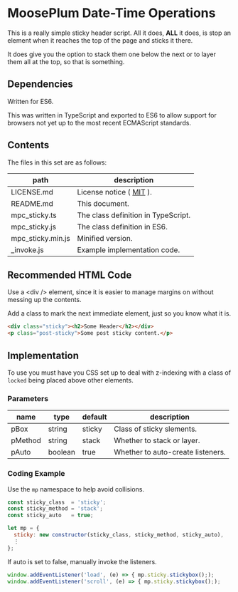 # MoosePlum Date-Time Operations

This is a really simple sticky header script. All it does, **ALL** it does, is stop an element when it reaches the top of the page and sticks it there.

It does give you the option to stack them one below the next or to layer them all at the top, so that is something.

## Dependencies

Written for ES6.

This was written in TypeScript and exported to ES6 to allow support for browsers not yet up to the most recent ECMAScript standards.

## Contents

The files in this set are as follows:

| path                | description
| ------------        | ------------
| LICENSE.md          | License notice ( [MIT](https://mit-license.org) ).
| README.md           | This document.
| mpc_sticky.ts       | The class definition in TypeScript.
| mpc_sticky.js       | The class definition in ES6.
| mpc_sticky.min.js   | Minified version.
| _invoke.js          | Example implementation code.

## Recommended HTML Code

Use a &lt;div /&gt; element, since it is easier to manage margins on without messing up the contents.

Add a class to mark the next immediate element, just so you know what it is.

```html
<div class="sticky"><h2>Some Header</h2></div>
<p class="post-sticky">Some post sticky content.</p>
```

## Implementation

To use you must have you CSS set up to deal with z-indexing with a class of `locked` being placed above other elements.

### Parameters

| name        | type        | default     | description
| ----------  | ----------  | ----------  | ----------
| pBox        | string      | sticky      | Class of sticky slements.
| pMethod     | string      | stack       | Whether to stack or layer.
| pAuto       | boolean     | true        | Whether to auto-create listeners.

### Coding Example

Use the `mp` namespace to help avoid collisions.

```js
const sticky_class  = 'sticky';
const sticky_method = 'stack';
const sticky_auto   = true;

let mp = {
  sticky: new constructor(sticky_class, sticky_method, sticky_auto),
  ⋮
};
```

If auto is set to false, manually invoke the listeners.

```js
window.addEventListener('load', (e) => { mp.sticky.stickybox(););
window.addEventListener('scroll', (e) => { mp.sticky.stickybox(););
```
